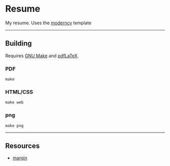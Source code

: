 # Resume
My resume.
Uses the [moderncv](https://vic.demuzere.be/articles/curriculum-vitae-cv-with-latex-moderncv/) template

---

## Building
Requires [GNU Make](https://www.gnu.org/software/make/) and
[pdfLaTeX](http://tex.stackexchange.com/questions/49569/where-to-download-pdflatex-exe).

### PDF

```
make
```

### HTML/CSS

```
make web
```

### png

```
make png
```

---

## Resources
* [margin](http://tex.stackexchange.com/a/43205/89290)